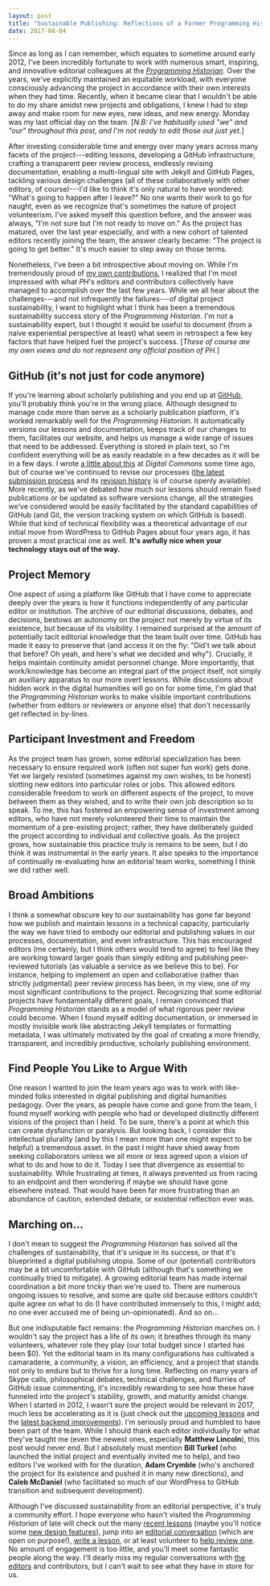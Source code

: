 ```yaml
---
layout: post
title: "Sustainable Publishing: Reflections of a Former Programming Historian Editor"
date: 2017-08-04
---
```


Since as long as I can remember, which equates to sometime around early 2012, I've been incredibly fortunate to work with numerous smart, inspiring, and innovative editorial colleagues at the [_Programming Historian_](http://programminghistorian.org). Over the years, we've explicitly maintained an equitable workload, with everyone consciously advancing the project in accordance with their own interests when they had time. Recently, when it became clear that I wouldn't be able to do my share amidst new projects and obligations, I knew I had to step away and make room for new eyes, new ideas, and new energy. Monday was my last official day on the team. [_N.B: I've habitually used "we" and "our" throughout this post, and I'm not ready to edit those out just yet._]

After investing considerable time and energy over many years across many facets of the project---editing lessons, developing a GitHub infrastructure, crafting a transparent peer review process, endlessly revising documentation, enabling a multi-lingual site with Jekyll and GitHub Pages, tackling various design challenges (all of these collaboratively with other editors, of course)---I'd like to think it's only natural to have wondered: "What's going to happen after I leave?" No one wants their work to go for naught, even as we recognize that's sometimes the nature of project volunteerism. I've asked myself this question before, and the answer was always, "I'm not sure but I'm not ready to move on." As the project has matured, over the last year especially, and with a new cohort of talented editors recently joining the team, the answer clearly became: "The project is going to get better." It's much easier to step away on those terms.

Nonetheless, I've been a bit introspective about moving on. While I'm tremendously proud of [my own contributions](https://github.com/programminghistorian/jekyll/commits?author=fredgibbs), I realized that I'm most impressed with what _PH_'s editors and contributors collectively have managed to accomplish over the last few years. While we all hear about the challenges---and not infrequently the failures---of digital project sustainability, I want to highlight what I think has been a tremendous sustainability success story of the _Programming Historian_. I'm not a sustainability expert, but I thought it would be useful to document (from a naive experiential perspective at least) what seem in retrospect a few key factors that have helped fuel the project's success. [_These of course are my own views and do not represent any official position of PH._]

## GitHub (it's not just for code anymore)
If you're learning about scholarly publishing and you end up at [GitHub](https://github.com/), you'll probably think you're in the wrong place. Although designed to manage code more than serve as a scholarly publication platform, it's worked remarkably well for the _Programming Historian_. It automatically versions our lessons and documentation, keeps track of our changes to them, facilitates our website, and helps us manage a wide range of issues that need to be addressed. Everything is stored in plain text, so I'm confident everything will be as easily readable in a few decades as it will be in a few days. I wrote [a little about this](http://dhcommons.org/journal/issue-1/editorial-sustainability-and-open-peer-review-programming-historian) at _Digital Commons_ some time ago, but of course we've continued to revise our processes ([the latest submission process](https://programminghistorian.org/editor-guidelines) and its [revision history](https://github.com/programminghistorian/jekyll/commits/gh-pages/editor-guidelines.md) is of course openly available). More recently, as we've debated how much our lessons should remain fixed publications or be updated as software versions change, all the strategies we've considered would be easily facilitated by the standard capabilities of GitHub (and Git, the version tracking system on which GitHub is based). While that kind of technical flexibility was a theoretical advantage of our initial move from WordPress to GitHub Pages about four years ago, it has proven a most practical one as well. **It's awfully nice when your technology stays out of the way.**

## Project Memory
One aspect of using a platform like GitHub that I have come to appreciate deeply over the years is how it functions independently of any particular editor or institution. The archive of our editorial discussions, debates, and decisions, bestows an autonomy on the project not merely by virtue of its existence, but because of its visibility. I remained surprised at the amount of potentially tacit editorial knowledge that the team built over time. GitHub has made it easy to preserve that (and access it on the fly: "Did't we talk about that before? Oh yeah, and here's what we decided and why"). Crucially, it helps maintain continuity amidst personnel change. More importantly, that work/knowledge has become an integral part of the project itself, not simply an auxiliary apparatus to our more overt lessons. While discussions about hidden work in the digital humanities will go on for some time, I'm glad that the _Programming Historian_ works to make visible important contributions (whether from editors or reviewers or anyone else) that don't necessarily get reflected in by-lines.

## Participant Investment and Freedom
As the project team has grown, some editorial specialization has been necessary to ensure required work (often not super fun work) gets done. Yet we largely resisted (sometimes against my own wishes, to be honest) slotting new editors into particular roles or jobs. This allowed editors considerable freedom to work on different aspects of the project, to move between them as they wished, and to write their own job description so to speak. To me, this has fostered an empowering sense of investment among editors, who have not merely volunteered their time to maintain the momentum of a pre-existing project; rather, they have deliberately guided the project according to individual and collective goals. As the project grows, how sustainable this practice truly is remains to be seen, but I do think it was instrumental in the early years. It also speaks to the importance of continually re-evaluating how an editorial team works, something I think we did rather well.

## Broad Ambitions
I think a somewhat obscure key to our sustainability has gone far beyond how we publish and maintain lessons in a technical capacity, particularly the way we have tried to embody our editorial and publishing values in our processes, documentation, and even infrastructure. This has encouraged editors (me certainly, but I think others would tend to agree) to feel like they are working toward larger goals than simply editing and publishing peer-reviewed tutorials (as valuable a service as we believe this to be). For instance, helping to implement an open and collaborative (rather than strictly judgmental) peer review process has been, in my view, one of my most significant contributions to the project. Recognizing that some editorial projects have fundamentally different goals, I remain convinced that _Programming Historian_ stands as a model of what rigorous peer review could become. When I found myself editing documentation, or immersed in mostly invisible work like abstracting Jekyll templates or formatting metadata, I was ultimately motivated by the goal of creating a more friendly, transparent, and incredibly productive, scholarly publishing environment.

## Find People You Like to Argue With
One reason I wanted to join the team years ago was to work with like-minded folks interested in digital publishing and digital humanities pedagogy. Over the years, as people have come and gone from the team, I found myself working with people who had or developed distinctly different visions of the project than I held. To be sure, there's a point at which this can create dysfunction or paralysis. But looking back, I consider this intellectual plurality (and by this I mean more than one might expect to be helpful) a tremendous asset. In the past I might have shied away from seeking collaborators unless we all more or less agreed upon a vision of what to do and how to do it. Today I see that divergence as essential to sustainability. While frustrating at times, it always prevented us from racing to an endpoint and then wondering if maybe we should have gone elsewhere instead. That would have been far more frustrating than an abundance of caution, extended debate, or existential reflection ever was.

## Marching on...
I don't mean to suggest the _Programming Historian_ has solved all the challenges of sustainability, that it's unique in its success, or that it's blueprinted a digital publishing utopia. Some of our (potential) contributors may be a bit uncomfortable with GitHub (although that's something we continually tried to mitigate). A growing editorial team has made internal coordination a bit more tricky than we're used to. There are numerous ongoing issues to resolve, and some are quite old because editors couldn't quite agree on what to do (I have contributed immensely to this, I might add; no one ever accused me of being un-opinionated). And so on...

But one indisputable fact remains: the _Programming Historian_ marches on. I wouldn't say the project has a life of its own; it breathes through its many volunteers, whatever role they play (our total budget since I started has been $0). Yet the editorial team in its many configurations has cultivated a camaraderie, a community, a vision, an efficiency, and a project that stands not only to endure but to thrive for a long time. Reflecting on many years of Skype calls, philosophical debates, technical challenges, and flurries of GitHub issue commenting, it's incredibly rewarding to see how these have funneled into the project's stability, growth, and maturity amidst change. When I started in 2012, I wasn't sure the project would be relevant in 2017, much less be accelerating as it is (just check out the [upcoming lessons](https://github.com/programminghistorian/ph-submissions/tree/gh-pages/lessons) and the [latest backend improvements](https://programminghistorian.org/posts/infrastructure-at-ph)). I'm seriously proud and humbled to have been part of the team. While I should thank each editor individually for what they've taught me (even the newest ones, especially **Matthew Lincoln**), this post would never end. But I absolutely must mention **Bill Turkel** (who launched the initial project and eventually invited me to help), and two editors I've worked with for the duration, **Adam Crymble** (who's anchored the project for its existence and pushed it in many new directions), and **Caleb McDaniel** (who facilitated so much of our WordPress to GitHub transition and subsequent development).

Although I've discussed sustainability from an editorial perspective, it's truly a community effort. I hope everyone who hasn't visited the _Programming Historian_ of late will check out the many [recent lessons](http://programminghistorian.org/lessons) (maybe you'll notice some [new design features](https://programminghistorian.org/posts/new-lessons-page)), jump into an [editorial conversation](https://github.com/programminghistorian/jekyll/issues) (which are open on purpose!), [write a lesson](https://programminghistorian.org/author-guidelines), or at least volunteer to [help review one](https://programminghistorian.org/reviewer-guidelines). No amount of engagement is too little, and you'll meet some fantastic people along the way. I'll dearly miss my regular conversations with [the editors](https://programminghistorian.org/project-team) and contributors, but I can't wait to see what they have in store for us.
